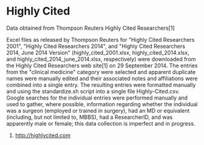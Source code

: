 Highly Cited
============

Data obtained from Thompson Reuters Highly Cited Researchers[1]

Excel files as released by Thompson Reuters for "Highly Cited Researchers
2001", "Highly Cited Researchers 2014", and "Highly Cited Researchers
2014, June 2014 Version" (highly_cited_2001.xlsx, highly_cited_2014.xlsx, 
and highly_cited_2014_june_2014.xlsx, respectively) were downloaded from 
the Highly Cited Researchers web site[1] on 29 September 2014.  The entries
from the "clinical medicine" category were selected and apparent duplicate
names were manually edited and their associated notes and affiliations were
combined into a single entry.  The resulting entries were formatted 
manually and using the standardize.sh script into a single file
Highly-Cited.csv. Google searches for the individual entries were performed
manually and used to gather, where possible, information regarding whether
the individual was a surgeon (employed or trained in surgery), had an MD or 
equivalent (including, but not limited to, MBBS), had a ResearcherID, and 
was apparently male or female; this data collection is imperfect and in 
progress. 

1. http://highlycited.com
